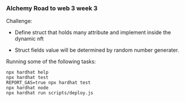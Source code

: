 

### Alchemy Road to web 3 week 3 

Challenge:
- Define struct that holds many attribute and implement inside the dynamic nft

- Struct fields value will be determined by random number generater.


Running some of the following tasks:

```shell
npx hardhat help
npx hardhat test
REPORT_GAS=true npx hardhat test
npx hardhat node
npx hardhat run scripts/deploy.js
```
